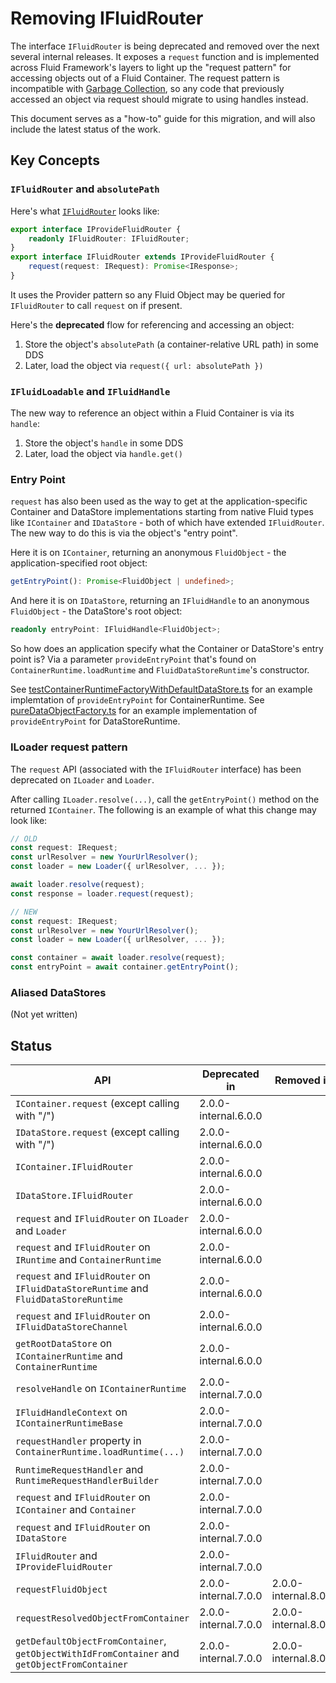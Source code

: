 # Removing IFluidRouter

The interface `IFluidRouter` is being deprecated and removed over the next several internal releases.
It exposes a `request` function and is implemented across Fluid Framework's layers to light up the "request pattern"
for accessing objects out of a Fluid Container.
The request pattern is incompatible with [Garbage Collection](../../runtime/container-runtime/src/gc/garbageCollection.md),
so any code that previously accessed an object via request should migrate to using handles instead.

This document serves as a "how-to" guide for this migration, and will also include the latest status of the work.

## Key Concepts

### `IFluidRouter` and `absolutePath`

Here's what [`IFluidRouter`](src/fluidRouter.ts) looks like:

```ts
export interface IProvideFluidRouter {
	readonly IFluidRouter: IFluidRouter;
}
export interface IFluidRouter extends IProvideFluidRouter {
	request(request: IRequest): Promise<IResponse>;
}
```

It uses the Provider pattern so any Fluid Object may be queried for `IFluidRouter` to call `request` on if present.

Here's the **deprecated** flow for referencing and accessing an object:

1. Store the object's `absolutePath` (a container-relative URL path) in some DDS
2. Later, load the object via `request({ url: absolutePath })`

### `IFluidLoadable` and `IFluidHandle`

The new way to reference an object within a Fluid Container is via its `handle`:

1. Store the object's `handle` in some DDS
2. Later, load the object via `handle.get()`

### Entry Point

`request` has also been used as the way to get at the application-specific Container and DataStore implementations
starting from native Fluid types like `IContainer` and `IDataStore` - both of which have extended `IFluidRouter`.
The new way to do this is via the object's "entry point".

Here it is on `IContainer`, returning an anonymous `FluidObject` - the application-specified root object:

```ts
getEntryPoint(): Promise<FluidObject | undefined>;
```

And here it is on `IDataStore`, returning an `IFluidHandle` to an anonymous `FluidObject` - the DataStore's root object:

```ts
readonly entryPoint: IFluidHandle<FluidObject>;
```

So how does an application specify what the Container or DataStore's entry point is?
Via a parameter `provideEntryPoint` that's found on `ContainerRuntime.loadRuntime` and `FluidDataStoreRuntime`'s constructor.

See [testContainerRuntimeFactoryWithDefaultDataStore.ts](https://github.com/microsoft/FluidFramework/tree/main/packages/test/test-utils/src/testContainerRuntimeFactoryWithDefaultDataStore.ts) for an example implemtation of `provideEntryPoint` for ContainerRuntime.
See [pureDataObjectFactory.ts](https://github.com/microsoft/FluidFramework/tree/main/packages/framework/aqueduct/src/data-object-factories/pureDataObjectFactory.ts#L83) for an example implementation of `provideEntryPoint` for DataStoreRuntime.

### ILoader request pattern

The `request` API (associated with the `IFluidRouter` interface) has been deprecated on `ILoader` and `Loader`.

After calling `ILoader.resolve(...)`, call the `getEntryPoint()` method on the returned `IContainer`.
The following is an example of what this change may look like:

```ts
// OLD
const request: IRequest;
const urlResolver = new YourUrlResolver();
const loader = new Loader({ urlResolver, ... });

await loader.resolve(request);
const response = loader.request(request);
```

```ts
// NEW
const request: IRequest;
const urlResolver = new YourUrlResolver();
const loader = new Loader({ urlResolver, ... });

const container = await loader.resolve(request);
const entryPoint = await container.getEntryPoint();
```

### Aliased DataStores

(Not yet written)

## Status

<!-- prettier-ignore-start -->
| API                                                                                          | Deprecated in        | Removed in           |
| -------------------------------------------------------------------------------------------- | -------------------- | -------------------- |
| `IContainer.request` (except calling with "/")                                               | 2.0.0-internal.6.0.0 |                      |
| `IDataStore.request` (except calling with "/")                                               | 2.0.0-internal.6.0.0 |                      |
| `IContainer.IFluidRouter`                                                                    | 2.0.0-internal.6.0.0 |                      |
| `IDataStore.IFluidRouter`                                                                    | 2.0.0-internal.6.0.0 |                      |
| `request` and `IFluidRouter` on `ILoader` and `Loader`                                       | 2.0.0-internal.6.0.0 |                      |
| `request` and `IFluidRouter` on `IRuntime` and `ContainerRuntime`                            | 2.0.0-internal.6.0.0 |                      |
| `request` and `IFluidRouter` on `IFluidDataStoreRuntime` and `FluidDataStoreRuntime`         | 2.0.0-internal.6.0.0 |                      |
| `request` and `IFluidRouter` on `IFluidDataStoreChannel`                                     | 2.0.0-internal.6.0.0 |                      |
| `getRootDataStore` on `IContainerRuntime` and `ContainerRuntime`                             | 2.0.0-internal.6.0.0 |                      |
| `resolveHandle` on `IContainerRuntime`                                                       | 2.0.0-internal.7.0.0 |                      |
| `IFluidHandleContext` on `IContainerRuntimeBase`                                             | 2.0.0-internal.7.0.0 |                      |
| `requestHandler` property in `ContainerRuntime.loadRuntime(...)`                             | 2.0.0-internal.7.0.0 |                      |
| `RuntimeRequestHandler` and `RuntimeRequestHandlerBuilder`                                   | 2.0.0-internal.7.0.0 |                      |
| `request` and `IFluidRouter` on `IContainer` and `Container`                                 | 2.0.0-internal.7.0.0 |                      |
| `request` and `IFluidRouter` on `IDataStore`                                                 | 2.0.0-internal.7.0.0 |                      |
| `IFluidRouter` and `IProvideFluidRouter`                                                     | 2.0.0-internal.7.0.0 |                      |
| `requestFluidObject`                                                                         | 2.0.0-internal.7.0.0 | 2.0.0-internal.8.0.0 |
| `requestResolvedObjectFromContainer`                                                         | 2.0.0-internal.7.0.0 | 2.0.0-internal.8.0.0 |
| `getDefaultObjectFromContainer`, `getObjectWithIdFromContainer` and `getObjectFromContainer` | 2.0.0-internal.7.0.0 | 2.0.0-internal.8.0.0 |
<!-- prettier-ignore-end -->

